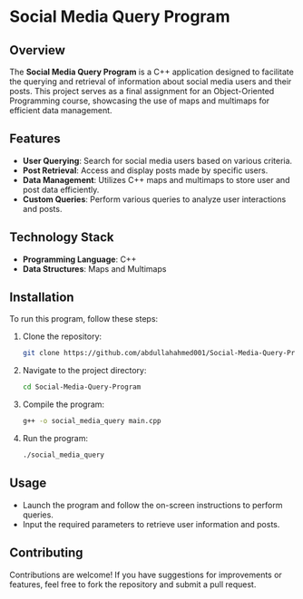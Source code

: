 # Social Media Query Program

## Overview
The **Social Media Query Program** is a C++ application designed to facilitate the querying and retrieval of information about social media users and their posts. This project serves as a final assignment for an Object-Oriented Programming course, showcasing the use of maps and multimaps for efficient data management.

## Features
- **User Querying**: Search for social media users based on various criteria.
- **Post Retrieval**: Access and display posts made by specific users.
- **Data Management**: Utilizes C++ maps and multimaps to store user and post data efficiently.
- **Custom Queries**: Perform various queries to analyze user interactions and posts.

## Technology Stack
- **Programming Language**: C++
- **Data Structures**: Maps and Multimaps

## Installation
To run this program, follow these steps:

1. Clone the repository:
   ```bash
   git clone https://github.com/abdullahahmed001/Social-Media-Query-Program.git
   ```
2. Navigate to the project directory:
   ```bash
   cd Social-Media-Query-Program
   ```
3. Compile the program:
   ```bash
   g++ -o social_media_query main.cpp
   ```
4. Run the program:
   ```bash
   ./social_media_query
   ```

## Usage
- Launch the program and follow the on-screen instructions to perform queries.
- Input the required parameters to retrieve user information and posts.

## Contributing
Contributions are welcome! If you have suggestions for improvements or features, feel free to fork the repository and submit a pull request.

